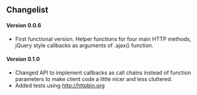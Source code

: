 ## Changelist

#### Version 0.0.6
- First functional version. Helper functions for four main HTTP methods, jQuery style callbacks as arguments of .ajax() function.

#### Version 0.1.0
- Changed API to implement callbacks as call chains instead of function parameters to make client code a little nicer and less cluttered.
- Added tests using http://httpbin.org